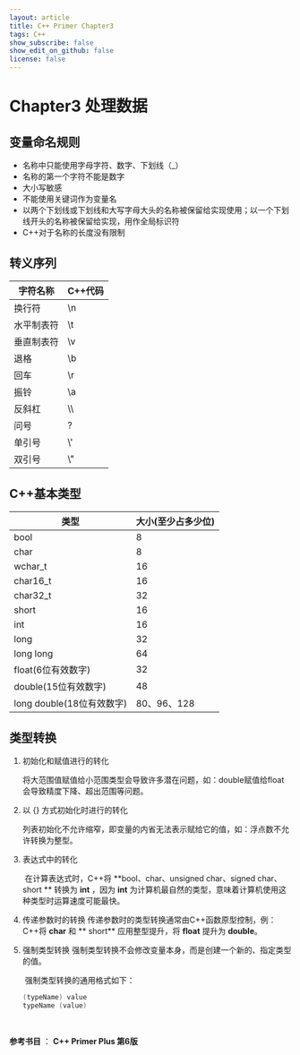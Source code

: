 ```yaml
---
layout: article
title: C++ Primer Chapter3
tags: C++
show_subscribe: false
show_edit_on_github: false
license: false
---
```


<!--more-->

# Chapter3 处理数据



## 变量命名规则

* 名称中只能使用字母字符、数字、下划线（_）
* 名称的第一个字符不能是数字
* 大小写敏感
* 不能使用关键词作为变量名
* 以两个下划线或下划线和大写字母大头的名称被保留给实现使用；以一个下划线开头的名称被保留给实现，用作全局标识符
* C++对于名称的长度没有限制



## 转义序列

| 字符名称   | C++代码 |
| ---------- | ------- |
| 换行符     | \n      |
| 水平制表符 | \t      |
| 垂直制表符 | \v      |
| 退格       | \b      |
| 回车       | \r      |
| 振铃       | \a      |
| 反斜杠     | \\\\    |
| 问号       | \?      |
| 单引号     | \\'     |
| 双引号     | \\"     |



## C++基本类型

| 类型 | 大小(至少占多少位) |
| ---- | ---- |
| bool     | 8     |
| char     | 8     |
| wchar_t     | 16     |
| char16_t     | 16     |
| char32_t     | 32     |
| short     | 16     |
| int     | 16     |
| long     | 32    |
| long long     | 64    |
| float(6位有效数字)     | 32     |
| double(15位有效数字)      | 48     |
| long double(18位有效数字)      | 80、96、128     |



## 类型转换

1. 初始化和赋值进行的转化

   ​		将大范围值赋值给小范围类型会导致许多潜在问题，如：double赋值给float会导致精度下降、超出范围等问题。

2. 以 {} 方式初始化时进行的转化

   ​		列表初始化不允许缩窄，即变量的内省无法表示赋给它的值，如：浮点数不允许转换为整型。
   
3. 表达式中的转化

   ​		在计算表达式时，C++将 **bool、char、unsigned char、signed char、short ** 转换为 **int** ，因为 **int** 为计算机最自然的类型，意味着计算机使用这种类型时运算速度可能最快。

4. 传递参数时的转换
   ​		传递参数时的类型转换通常由C++函数原型控制，例：C++将 **char** 和  ** short** 应用整型提升，将 **float** 提升为 **double**。

5. 强制类型转换
   ​		强制类型转换不会修改变量本身，而是创建一个新的、指定类型的值。
   
   ​		强制类型转换的通用格式如下：
   
   ```C++
   (typeName) value
   typeName (value)
   ```
   
   ​	

**参考书目** ： **C++ Primer Plus 第6版**





